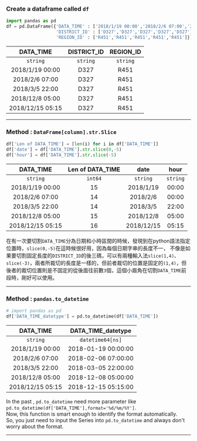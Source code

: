 ### Create a dataframe called ```df```
```python
import pandas as pd
df = pd.DataFrame({'DATA_TIME' : ['2018/1/19 00:00','2018/2/6 07:00','2018/3/5 22:00','2018/12/8 05:00','2018/12/15 05:15'],
                   'DISTRICT_ID' : ['D327','D327','D327','D327','D327'],
                   'REGION_ID' : ['R451','R451','R451','R451','R451']})
```
|DATA_TIME|DISTRICT_ID|REGION_ID|
|:-------:|:-------:|:-------:|
|`string`|`string`|`string`|
|2018/1/19 00:00|D327|R451|
|2018/2/6 07:00|D327|R451|
|2018/3/5 22:00|D327|R451|
|2018/12/8 05:00|D327|R451|
|2018/12/15 05:15|D327|R451|

---

### Method : ```DataFrame[column].str.Slice```
```python
df['Len of DATA_TIME'] = [len(i) for i in df['DATA_TIME']]
df['date'] = df['DATA_TIME'].str.slice(0,-5)
df['hour'] = df['DATA_TIME'].str.slice(-5)
```
|DATA_TIME|Len of DATA_TIME|date|hour|
|:-------:|:-------:|:-------:|:-------:|
|`string`|`int64`|`string`|`string`|
|2018/1/19 00:00|15|2018/1/19|00:00|
|2018/2/6 07:00|14|2018/2/6|00:00|
|2018/3/5 22:00|14|2018/3/5|22:00|
|2018/12/8 05:00|15|2018/12/8|05:00|
|2018/12/15 05:15|16|2018/12/15|05:15|

在有一次要切割```DATA_TIME```分為日期和小時區間的時候，發現到在python語法指定位置時，```slice(0,-5)```在這時候很好用，因為每個日期字串的長度不一，
不像是如果要切割固定長度的```DISTRICT_ID```的後三碼，可以有兩種輸入法```slice(1,4)```、```slice(-3)```，兩者所裁切的長度是一樣的，但前者裁切的位置是固定的```(1,4)```，但後者的裁切位置則是不固定的從後面往前數```3```個，這個小眉角在切割```DATA_TIME```前段時，剛好可以使用。

---

### Method : ```pandas.to_datetime```
```python
# import pandas as pd
df['DATA_TIME_datetype'] = pd.to_datetime(df['DATA_TIME'])
```
|DATA_TIME|DATA_TIME_datetype|
|:-------:|:-------:|
|`string`|`datetime64[ns]`|
|2018/1/19 00:00|2018-01-19 00:00:00|
|2018/2/6 07:00|2018-02-06 07:00:00|
|2018/3/5 22:00|2018-03-05 22:00:00|
|2018/12/8 05:00|2018-12-08 05:00:00|
|2018/12/15 05:15|2018-12-15 05:15:00|

In the past , `pd.to_datetime` need more parameter like `pd.to_datetime(df['DATA_TIME'],format='%d/%m/%Y']`.  
Now, this function is smart enough to identify the format automatically.  
So, you just need to input the Series into `pd.to_datetime` and always don't worry about the format.

---
